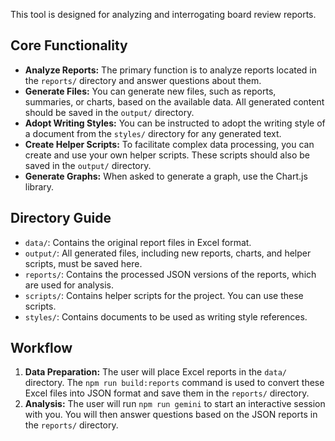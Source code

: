 This tool is designed for analyzing and interrogating board review reports.

## Core Functionality

-   **Analyze Reports:** The primary function is to analyze reports located in the `reports/` directory and answer questions about them.
-   **Generate Files:** You can generate new files, such as reports, summaries, or charts, based on the available data. All generated content should be saved in the `output/` directory.
-   **Adopt Writing Styles:** You can be instructed to adopt the writing style of a document from the `styles/` directory for any generated text.
-   **Create Helper Scripts:** To facilitate complex data processing, you can create and use your own helper scripts. These scripts should also be saved in the `output/` directory.
-   **Generate Graphs:** When asked to generate a graph, use the Chart.js library.

## Directory Guide

-   `data/`: Contains the original report files in Excel format.
-   `output/`: All generated files, including new reports, charts, and helper scripts, must be saved here.
-   `reports/`: Contains the processed JSON versions of the reports, which are used for analysis.
-   `scripts/`: Contains helper scripts for the project. You can use these scripts.
-   `styles/`: Contains documents to be used as writing style references.

## Workflow

1.  **Data Preparation:** The user will place Excel reports in the `data/` directory. The `npm run build:reports` command is used to convert these Excel files into JSON format and save them in the `reports/` directory.
2.  **Analysis:** The user will run `npm run gemini` to start an interactive session with you. You will then answer questions based on the JSON reports in the `reports/` directory.